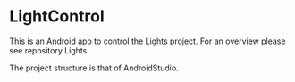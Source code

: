 # LightControl

This is an Android app to control the Lights project. For an overview please see repository Lights.

The project structure is that of AndroidStudio.
